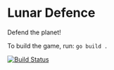 # Lunar Defence

Defend the planet!

To build the game, run: `go build .`

[![Build Status](https://travis-ci.org/jatekalkotok/lunar-defence.svg?branch=main)](https://travis-ci.org/jatekalkotok/lunar-defence)
